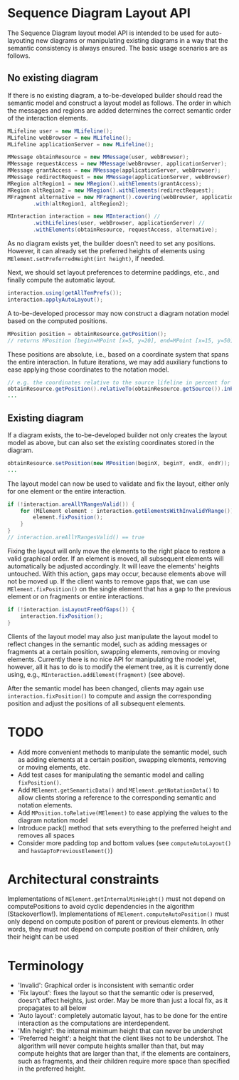 Sequence Diagram Layout API
===========================

The Sequence Diagram layout model API is intended to be used for auto-layouting new diagrams or manipulating existing diagrams in a way that the semantic consistency is always ensured. The basic usage scenarios are as follows.

No existing diagram
-------------------

If there is no existing diagram, a to-be-developed builder should read the semantic model and construct a layout model as follows. The order in which the messages and regions are added determines the correct semantic order of the interaction elements. 

```java
MLifeline user = new MLifeline();
MLifeline webBrowser = new MLifeline();
MLifeline applicationServer = new MLifeline();

MMessage obtainResource = new MMessage(user, webBrowser);
MMessage requestAccess = new MMessage(webBrowser, applicationServer);
MMessage grantAccess = new MMessage(applicationServer, webBrowser);
MMessage redirectRequest = new MMessage(applicationServer, webBrowser);
MRegion altRegion1 = new MRegion().withElements(grantAccess);
MRegion altRegion2 = new MRegion().withElements(redirectRequest);
MFragment alternative = new MFragment().covering(webBrowser, applicationServer) //
		.with(altRegion1, altRegion2);

MInteraction interaction = new MInteraction() //
		.withLifelines(user, webBrowser, applicationServer) //
		.withElements(obtainResource, requestAccess, alternative);
```

As no diagram exists yet, the builder doesn't need to set any positions. However, it can already set the preferred heights of elements using `MElement.setPreferredHeight(int height)`, if needed.

Next, we should set layout preferences to determine paddings, etc., and finally compute the automatic layout.

```java
interaction.using(getAllTenPrefs());
interaction.applyAutoLayout();
```

A to-be-developed processor may now construct a diagram notation model based on the computed positions.

```java
MPosition position = obtainResource.getPosition();
// returns MPosition [begin=MPoint [x=5, y=20], end=MPoint [x=15, y=50]]
```

These positions are absolute, i.e., based on a coordinate system that spans the entire interaction. In future iterations, we may add auxiliary functions to ease applying those coordinates to the notation model.

```java
// e.g. the coordinates relative to the source lifeline in percent for IdentityAnchor values
obtainResource.getPosition().relativeTo(obtainResource.getSource()).inPercent();
...
```

Existing diagram
----------------

If a diagram exists, the to-be-developed builder not only creates the layout model as above, but can also set the existing coordinates stored in the diagram.

```java
obtainResource.setPosition(new MPosition(beginX, beginY, endX, endY));
...
```

The layout model can now be used to validate and fix the layout, either only for one element or the entire interaction. 

```java
if (!interaction.areAllYRangesValid()) {
	for (MElement element : interaction.getElementsWithInvalidYRange()) {
		element.fixPosition();
	}
}
// interaction.areAllYRangesValid() == true
```

Fixing the layout will only move the elements to the right place to restore a valid graphical order. If an element is moved, all subsequent elements will automatically be adjusted accordingly. It will leave the elements' heights untouched. With this action, gaps may occur, because elements above will not be moved up. If the client wants to remove gaps that, we can use `MElement.fixPosition()` on the single element that has a gap to the previous element or on fragments or entire interactions.

```java
if (!interaction.isLayoutFreeOfGaps()) {
	interaction.fixPosition();
}
```

Clients of the layout model may also just manipulate the layout model to reflect changes in the semantic model, such as adding messages or fragments at a certain position, swapping elements, removing or moving elements. Currently there is no nice API for manipulating the model yet, however, all it has to do is to modify the element tree, as it is currently done using, e.g., `MInteraction.addElement(fragment)` (see above).

After the semantic model has been changed, clients may again use `interaction.fixPosition()` to compute and assign the corresponding position and adjust the positions of all subsequent elements.  

TODO
====

  * Add more convenient methods to manipulate the semantic model, such as adding elements at a certain position, swapping elements, removing or moving elements, etc.
  * Add test cases for manipulating the semantic model and calling `fixPosition()`.
  * Add `MElement.getSemanticData()` and `MElement.getNotationData()` to allow clients storing a reference to the corresponding semantic and notation elements.
  * Add `MPosition.toRelative(MElement)` to ease applying the values to the diagram notation model
  * Introduce pack() method that sets everything to the preferred height and removes all spaces
  * Consider more padding top and bottom values (see `computeAutoLayout()` and `hasGapToPreviousElement()`) 

Architectural constraints
=========================

Implementations of `MElement.getInternalMinHeight()` must not depend on computePositions to avoid cyclic dependencies in the algorithm (Stackoverflow!).
Implementations of `MElement.computeAutoPosition()` must only depend on compute position of parent or previous elements. In other words, they must not depend on compute position of their children, only their height can be used 

Terminology
===========

* 'Invalid': Graphical order is inconsistent with semantic order
* 'Fix layout': fixes the layout so that the semantic oder is preserved, doesn't affect heights, just order. May be more than just a local fix, as it propagates to all below
* 'Auto layout': completely automatic layout, has to be done for the entire interaction as the computations are interdependent.
* 'Min height': the internal minimum height that can never be undershot
* 'Preferred height': a height that the client likes not to be undershot. The algorithm will never compute heights smaller than that, but may compute heights that are larger than that, if the elements are containers, such as fragments, and their children require more space than specified in the preferred height.
